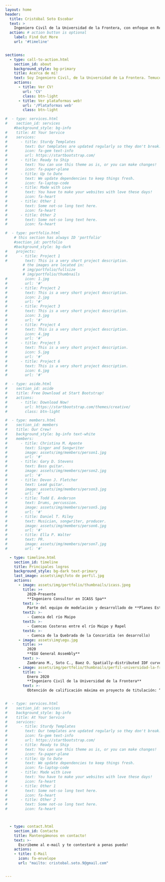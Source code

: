 ```yaml
---
layout: home
header:
  title: Cristóbal Soto Escobar
  text: >
    Ingeniero Civil de la Universidad de la Frontera, con enfoque en Recursos hídricos
  action: # action button is optional
    label: Find Out More
    url: '#timeline'


sections:
  - type: call-to-action.html
    section_id: about
    background_style: bg-primary
    title: Acerca de mí!
    text: Soy Ingeniero Civil, de la Universidad de La Frontera. Temuco, Región de La Araucanía. Me titule en enero del 2020, desde entonces me he enfocado en el estudio de los recursos hídricos, trabajando en estudios de Planes Estrategicos de Gestión Hídrica, estudios hidrologicos y desarrollando modelos superficiales e integrados. Adicionalmente me he especializado en el desarrollo de plataformas de visualización de datos hidrológicos espaciales y temporales.
    actions:
      - title: Ver CV!
        url: 'CV'
        class: btn-light
      - title: Ver plataformas web!
        url: '/Plataformas web'
        class: btn-light

#  - type: services.html
#    section_id: services
    #background_style: bg-info
#    title: At Your Service
#    services:
#      - title: Sturdy Templates
#        text: Our templates are updated regularly so they don't break.
#        icon: fa-gem text-info
#        url: https://startbootstrap.com/
#      - title: Ready to Ship
#        text: You can use this theme as is, or you can make changes!
#        icon: fa-paper-plane
#      - title: Up to Date
#        text: We update dependencies to keep things fresh.
#        icon: fa-laptop-code
#      - title: Made with Love
#        text: You have to make your websites with love these days!
#        icon: fa-heart
#      - title: Other 1
#        text: Some not-so long text here.
#        icon: fa-heart
#      - title: Other 2
#        text: Some not-so long text here.
#        icon: fa-heart

#  - type: portfolio.html
    # this section has always ID 'portfolio'
    #section_id: portfolio
    #background_style: bg-dark
#    projects:
#      - title: Project 1
#        text: This is a very short project description.
        # the images are located in:
        # img/portfolio/fullsize
        # img/portfolio/thumbnails
#        icon: 1.jpg
#        url: '#'
#      - title: Project 2
#        text: This is a very short project description.
#        icon: 2.jpg
#        url: '#'
#      - title: Project 3
#        text: This is a very short project description.
#        icon: 3.jpg
#        url: '#'
#      - title: Project 4
#        text: This is a very short project description.
#        icon: 4.jpg
#        url: '#'
#      - title: Project 5
#        text: This is a very short project description.
#        icon: 5.jpg
#        url: '#'
#      - title: Project 6
#        text: This is a very short project description.
#        icon: 6.jpg
#        url: '#'

#  - type: aside.html
#    section_id: aside
#    title: Free Download at Start Bootstrap!
#    actions:
#      - title: Download Now!
#        url: https://startbootstrap.com/themes/creative/
#        class: btn-light

#  - type: members.html
#    section_id: members
#    title: Our Crew!
#    background_style: bg-info text-white
#    members:
#      - title: Christina M. Aponte
#        text: Singer and Songwriter
#        image: assets/img/members/person1.jpg
#        url: '#'
#      - title: Gary D. Stevens
#        text: Bass guitar.
#        image: assets/img/members/person2.jpg
#        url: '#'
#      - title: Devon J. Fletcher
#        text: Lead guitar.
#        image: assets/img/members/person3.jpg
#        url: '#'
#      - title: Todd E. Anderson
#        text: Drums, percussion.
#        image: assets/img/members/person5.jpg
#        url: '#'
#      - title: Daniel T. Riley
#        text: Musician, songwriter, producer.
#        image: assets/img/members/person6.jpg
#        url: '#'
#      - title: Ella P. Walter
#        text: PR.
#        image: assets/img/members/person7.jpg
#        url: '#'

  - type: timeline.html
    section_id: timeline
    title: Principales logros
    background_style: bg-dark text-primary
    last_image: assets\img\foto de perfil.jpg
    actions:
      - image: assets/img/portfolio/thumbnails/icass.jpeg
        title: >+
          2020-Presente
          **Ingeniero Consultor en ICASS Spa**
        text: >-
          Parte del equipo de modelación y desarrollado de **Planes Estrategicos de Gestión de Recursos Hídricos (DGA)** en:
        text2: >-
          - Cuenca del río Maipo
        text3: >-
          - Cuencas Costeras entre el río Maipo y Rapel
        text4: >-
          - Cuenca de la Quebrada de la Concoridía (en desarrollo)
      - image: assets\img\egu.jpg
        title: >+
          2020
          **EGU General Assembly**
        text: >-
          Zambrano M., Soto C., Baez O. Spatially-distributed IDF curves for Center-Southern Chile using IMERG, EGU General Assembly 2020, Online, 4–8 May 2020, EGU2020-21091. [Ver](/Poster_EGU_2020)
      - image: assets/img/portfolio/thumbnails/perfil-universidad-la-frontera.jpeg
        title: >-
          Enero 2020
          **Ingeniero Civil de la Universidad de la Frontera**
        text: >-
          Obtención de calificación máxima en proyecto de titulación: “Construcción de curvas Intensidad-Duración-Frecuencia de alta resolución espacial en la zona Centro-Sur de Chile”


#  - type: services.html
#    section_id: services
#    background_style: bg-info
#    title: At Your Service
#    services:
#      - title: Sturdy Templates
#        text: Our templates are updated regularly so they don't break.
#        icon: fa-gem text-info
#        url: https://startbootstrap.com/
#      - title: Ready to Ship
#        text: You can use this theme as is, or you can make changes!
#        icon: fa-paper-plane
#      - title: Up to Date
#        text: We update dependencies to keep things fresh.
#        icon: fa-laptop-code
#      - title: Made with Love
#        text: You have to make your websites with love these days!
#        icon: fa-heart
#      - title: Other 1
#        text: Some not-so long text here.
#        icon: fa-heart
#      - title: Other 2
#        text: Some not-so long text here.
#        icon: fa-heart



  - type: contact.html
    section_id: Contacto
    title: Mantengámonos en contacto!
    text: >-
      Escribeme al e-mail y te contestaré a penas pueda!
    actions:
    - title: E-Mail
      icon: fa-envelope
      url: "mailto: cristobal.soto.9@gmail.com"


---
```

